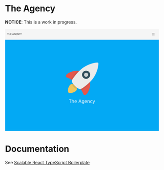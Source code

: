 
# The Agency

__NOTICE__: This is a work in progress.

![The Agency](https://github.com/RyanCCollins/cdn/blob/master/misc/the-agency.png?raw=true)

# Documentation
See [Scalable React TypeScript Boilerplate](https://github.com/scalable-react/scalable-react-typescript-boilerplate)
